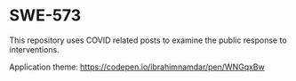 # SWE-573

This repository uses COVID related posts to examine the public response to
interventions.

Application theme: https://codepen.io/ibrahimnamdar/pen/WNGqxBw
